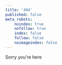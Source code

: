 ```yaml
---
title: '404'
published: false
meta_robots:
    noindex: true
    nofollow: true
    index: false
    follow: false
    noimageindex: false
---
```


Sorry you're here